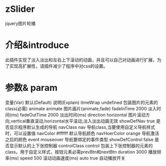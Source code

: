 zSlider
=========

jquery图片轮播

介绍&introduce
=========

此插件实现了淡入淡出和左右上下滚动的动画，并且可以自己对动画进行扩展，为了实现高扩展性，请插件减少了程序中对css的设置。

参数& param
=========

变量(Var)  	     默认(Default)	  说明(Explain)
itmeWrap         undefined	      包装图片的元素的class(必需)
animate   	     animate	        图片画片(animate,fade)
fadeInTime	     2000	            淡入时间(ms)
fadeOutTime   	 2000	            淡出时间(ms)
direction	       horizontal	      图片滚动方向,vertical重直滚动,horizontal水平滚动,淡入淡出动画无效
showDefNav  	   true	            是否显示程序默认生成的导航
navClass	       nav	            导航class,当要使用自定义导航样式时，可以设置值
navColor    	   #ffffff	        默认导航颜色
navHoerColor	   orange	          导航激活之后的颜色
event          	 mouseover	      导航要绑定的事件类型
showDefControl	 false	          是否显示默认的上下张控制器
controlClass	  control	          包装上下张控制器的元素的class，用于自定义样式，按钮元素必需prevBtn和nextBtn
duration	      3000	            播放频率(ms)
speed	          500	              滚动动画速度(ms)
auto	          true	            自动播放开关